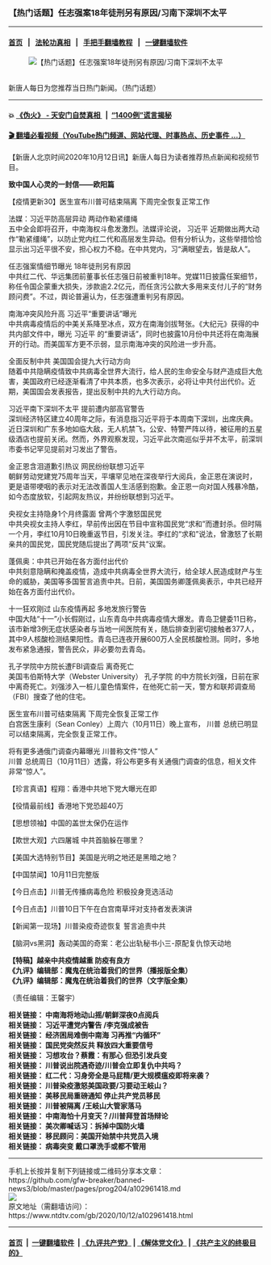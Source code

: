 ### 【热门话题】任志强案18年徒刑另有原因/习南下深圳不太平
------------------------

#### [首页](https://github.com/gfw-breaker/banned-news3/blob/master/README.md) &nbsp;&nbsp;|&nbsp;&nbsp; [法轮功真相](https://github.com/begood0513/basic/blob/master/README.md)  &nbsp;&nbsp;|&nbsp;&nbsp; [手把手翻墙教程](https://github.com/gfw-breaker/guides/wiki)  &nbsp;&nbsp;|&nbsp;&nbsp; [一键翻墙软件](https://github.com/gfw-breaker/nogfw/blob/master/README.md)  



<div><div class="featured_image">
 <figure>
  <img alt="【热门话题】任志强案18年徒刑另有原因/习南下深圳不太平" src="https://i.ntdtv.com/assets/uploads/2020/06/45-1-1-800x450.jpg"/>
 </figure><br/>
 <span class="caption">
  新唐人每日为您推荐当日热门新闻。（热门话题）
 </span>
</div>
</div><hr/>

#### 💥 [《伪火》 - 天安门自焚真相 ](http://158.247.195.190:10000/videos/blog/weihuo.html)&nbsp; |&nbsp; [“1400例”谎言揭秘  ](http://158.247.195.190:10000/videos/blog/jiexi1400.html)

#### [ 🎬  翻墙必看视频（YouTube热门频道、网站代理、时事热点、历史事件 ...）](https://github.com/gfw-breaker/links/blob/master/banned.md)

<div><div class="post_content" itemprop="articleBody">
 <p>
  【新唐人北京时间2020年10月12日讯】新唐人每日为读者推荐热点新闻和视频节目。
 </p>
 <p>
  <strong>
   <ok href="https://www.ntdtv.com/gb/2020/10/09/a102959477.html" rel="noopener" target="_blank">
    致中国人心灵的一封信——欧阳篇
   </ok>
  </strong>
 </p>
 <p>
  <ok href="https://www.ntdtv.com/gb/2020/10/05/a102956083.html" rel="noopener" target="_blank">
   【疫情更新30】医生宣布川普可结束隔离 下周完全恢复正常工作
  </ok>
 </p>
 <p>
  <ok href="https://www.ntdtv.com/gb/2020/10/12/a102961337.html" rel="noopener" target="_blank">
   法媒：习近平防高层异动 两动作勒紧缰绳
  </ok>
  <br/>
  五中全会即将召开，中南海权斗愈发激烈。法媒评论说，
  <ok href="https://www.ntdtv.com/gb/习近平.htm">
   习近平
  </ok>
  近期做出两大动作“勒紧缰绳”，以防止党内红二代和高层发生异动。但有分析认为，这些举措恰恰显示出习近平很不安，担心权力不稳。在中共党内，习“满眼望去，皆是敌人”。
 </p>
 <p>
  <ok href="https://www.ntdtv.com/gb/2020/10/12/a102961252.html" rel="noopener" target="_blank">
   任志强案情细节曝光 18年徒刑另有原因
  </ok>
  <br/>
  中共红二代、华远集团前董事长任志强日前被重判18年。党媒11日披露任案细节，称任令国企蒙重大损失，涉款逾2.2亿元，而任贪污公款大多用来支付儿子的“财务顾问费”。不过，舆论普遍认为，任志强遭重判另有原因。
 </p>
 <p>
  <ok href="https://www.ntdtv.com/gb/2020/10/12/a102961423.html" rel="noopener" target="_blank">
   南海冲突风险升高 习近平“重要讲话”曝光
  </ok>
  <br/>
  中共病毒疫情后的中美关系降至冰点，双方在南海剑拔弩张。《大纪元》获得的中共内部文件中，曝光
  <ok href="https://www.ntdtv.com/gb/习近平.htm">
   习近平
  </ok>
  的“重要讲话”，同时也披露10月份中共还将在南海展开的行动。而美国军方更不示弱，显示南海冲突的风险进一步升高。
 </p>
 <p>
  <ok href="https://www.ntdtv.com/gb/2020/10/12/a102961355.html" rel="noopener" target="_blank">
   全面反制中共 美国国会提九大行动方向
  </ok>
  <br/>
  随着中共隐瞒疫情致中共病毒全世界大流行，给人民的生命安全与财产造成巨大危害，美国政府已经逐渐看清了中共本质，也多次表示，必将让中共付出代价。近期，美国国会发表报告，提出反制中共的九大行动方向。
 </p>
 <p>
  <ok href="https://www.ntdtv.com/gb/2020/10/12/a102961286.html" rel="noopener" target="_blank">
   习近平南下深圳不太平 提前遭内部高官警告
  </ok>
  <br/>
  深圳经济特区建立40周年之际，有消息指习近平将于本周南下深圳，出席庆典。近日深圳和广东多地如临大敌，无人机禁飞，公安、特警严阵以待，被征用的五星级酒店也提前关闭。然而，外界观察发现，习近平此次南巡似乎并不太平，前深圳市委书记罕见提前对习发出了警告。
 </p>
 <p>
  <ok href="https://www.ntdtv.com/gb/2020/10/12/a102961274.html" rel="noopener" target="_blank">
   金正恩含泪道歉引热议 网民纷纷联想习近平
  </ok>
  <br/>
  朝鲜劳动党建党75周年当天，平壤罕见地在深夜举行大阅兵，金正恩在演说时，更是语带哽咽的表示对无法改善国人生活感到抱歉。金正恩一向对国人残暴冷酷，如今态度放软，引起网友热议，并纷纷联想到习近平。
 </p>
 <p>
  <ok href="https://www.ntdtv.com/gb/2020/10/12/a102961306.html" rel="noopener" target="_blank">
   央视女主持隐身1个月终露面 曾两个字激怒国民党
  </ok>
  <br/>
  中共央视女主持人李红，早前传出因在节目中宣称国民党“求和”而遭封杀。但时隔一个月，李红10月10日晚重返节目，引发关注。李红的“求和”说法，曾激怒了长期亲共的国民党，国民党随后提出了两项“反共”议案。
 </p>
 <p>
  <ok href="https://www.ntdtv.com/gb/2020/10/12/a102961317.html" rel="noopener" target="_blank">
   蓬佩奥：中共已开始在各方面付出代价
  </ok>
  <br/>
  中共刻意隐瞒和掩盖疫情，造成中共病毒全世界大流行，给全球人民造成财产与生命的威胁，美国等多国誓言追责中共。日前，美国国务卿蓬佩奥表示，中共已经开始在各方面付出代价。
 </p>
 <p>
  <ok href="https://www.ntdtv.com/gb/2020/10/12/a102961223.html" rel="noopener" target="_blank">
   十一狂欢刚过 山东疫情再起 多地发旅行警告
  </ok>
  <br/>
  中国大陆“十一”小长假刚过，山东青岛中共病毒疫情大爆发。青岛卫健委11日称，该市新增3例无症状感染者与当地一间医院有关，随后排查到密切接触者377人，其中9人核酸检测结果阳性。青岛已连夜开展600万人全民核酸检测。同时，多地发布紧急通报，警告民众，非必要勿去青岛。
 </p>
 <p>
  <ok href="https://www.ntdtv.com/gb/2020/10/12/a102961225.html" rel="noopener" target="_blank">
   孔子学院中方院长遭FBI调查后 离奇死亡
  </ok>
  <br/>
  美国韦伯斯特大学（Webster University）
  <ok href="https://www.ntdtv.com/gb/孔子学院.htm">
   孔子学院
  </ok>
  的中方院长刘强，日前在家中离奇死亡。刘强涉入一桩儿童色情案件，在他死亡前一天，警方和联邦调查局（FBI）搜查了他的住宅。
 </p>
 <p>
  <ok href="https://www.ntdtv.com/gb/2020/10/11/a102961127.html" rel="noopener" target="_blank">
   医生宣布川普可结束隔离 下周完全恢复正常工作
  </ok>
  <br/>
  白宫医生康利（Sean Conley）上周六（10月11日）晚上宣布，
  <ok href="https://www.ntdtv.com/gb/川普.htm">
   川普
  </ok>
  总统已明显可以结束隔离，完全恢复正常工作。
 </p>
 <p>
  <ok href="https://www.ntdtv.com/gb/2020/10/12/a102961323.html" rel="noopener" target="_blank">
   将有更多通俄门调查内幕曝光 川普称文件“惊人”
  </ok>
  <br/>
  <ok href="https://www.ntdtv.com/gb/川普.htm">
   川普
  </ok>
  总统周日（10月11日）透露，将公布更多有关通俄门调查的信息，相关文件非常“惊人”。
 </p>
 <p>
  <ok href="https://www.ntdtv.com/gb/2020/10/12/a102961297.html" rel="noopener" target="_blank">
   【珍言真语】程翔：香港中共地下党大曝光在即
  </ok>
 </p>
 <p>
  <ok href="https://www.ntdtv.com/gb/2020/10/12/a102961262.html" rel="noopener" target="_blank">
   【役情最前线】香港地下党恐超40万
  </ok>
 </p>
 <p>
  <ok href="https://www.ntdtv.com/gb/2020/10/12/a102961250.html" rel="noopener" target="_blank">
   【思想领袖】中国的盖世太保仍在运作
  </ok>
 </p>
 <p>
  <ok href="https://www.ntdtv.com/gb/2020/10/11/a102961130.html" rel="noopener" target="_blank">
   【欺世大观】六四屠城 中共首脑躲在哪里？
  </ok>
 </p>
 <p>
  <ok href="https://www.ntdtv.com/gb/2020/10/12/a102961245.html" rel="noopener" target="_blank">
   【美国大选特别节目】美国是光明之地还是黑暗之地？
  </ok>
 </p>
 <p>
  <ok href="https://www.ntdtv.com/gb/2020/10/12/a102961246.html" rel="noopener" target="_blank">
   【中国禁闻】10月11日完整版
  </ok>
 </p>
 <p>
  <ok href="https://www.ntdtv.com/gb/2020/10/11/a102961113.html" rel="noopener" target="_blank">
   【今日点击】川普无传播病毒危险 积极投身竞选活动
  </ok>
 </p>
 <p>
  <ok href="https://www.ntdtv.com/gb/2020/10/11/a102961116.html" rel="noopener" target="_blank">
   【今日点击】川普10日下午在白宫南草坪对支持者发表演讲
  </ok>
 </p>
 <p>
  <ok href="https://www.ntdtv.com/gb/2020/10/11/a102961100.html" rel="noopener" target="_blank">
   【新闻第一现场】川普染疫奇迹恢复 誓言追责中共
  </ok>
 </p>
 <p>
  <ok href="https://www.ntdtv.com/gb/2020/10/11/a102961055.html" rel="noopener" target="_blank">
   【脑洞vs黑洞】轰动美国的奇案：老公出轨秘书小三-原配复仇惊天动地
  </ok>
 </p>
 <p>
  <strong>
   <ok href="https://www.ntdtv.com/gb/2020/04/23/a102829962.html" rel="noopener" target="_blank">
    【特稿】越亲中共疫情越重 防疫有良方
   </ok>
  </strong>
  <br/>
  <strong>
   <ok href="https://www.ntdtv.com/gb/2019/02/15/a102512426.html" rel="noopener" target="_blank">
    《九评》编辑部：魔鬼在统治着我们的世界（播报版全集）
   </ok>
  </strong>
  <br/>
  <strong>
   <ok href=" https://www.ntdtv.com/gb/2018/06/08/a1378888.html" rel="noopener" target="_blank">
    《九评》编辑部：魔鬼在统治着我们的世界（文字版全集）
   </ok>
  </strong>
 </p>
 <p>
  （责任编辑：王馨宇）
 </p>
 <p>
  <strong>
   相关链接：
   <ok href="https://www.ntdtv.com/gb/2020/10/11/a102961015.html" rel="noopener" target="_blank">
    中南海将地动山摇/朝鲜深夜0点阅兵
   </ok>
  </strong>
  <br/>
  <strong>
   相关链接：
   <ok href="https://www.ntdtv.com/gb/2020/10/10/a102960335.html" rel="noopener" target="_blank">
    习近平遭党内警告 /李克强成被告
   </ok>
  </strong>
  <br/>
  <strong>
   相关链接：
   <ok href="https://www.ntdtv.com/gb/2020/10/09/a102959421.html" rel="noopener" target="_blank">
    经济困局难倒中南海 习再推“内循环”
   </ok>
  </strong>
  <br/>
  <strong>
   相关链接：
   <ok href="https://www.ntdtv.com/gb/2020/10/08/a102958642.html" rel="noopener" target="_blank">
    国民党突然反共 释放四大重要信号
   </ok>
  </strong>
  <br/>
  <strong>
   相关链接：
   <ok href="https://www.ntdtv.com/gb/2020/10/07/a102957869.html" rel="noopener" target="_blank">
    习想攻台？蔡霞：有那心 但恐引发兵变
   </ok>
  </strong>
  <br/>
  <strong>
   相关链接：
   <ok href="https://www.ntdtv.com/gb/2020/10/06/a102957168.html" rel="noopener" target="_blank">
    川普说出院遇奇迹/川普会立即复仇中共吗？
   </ok>
  </strong>
  <br/>
  <strong>
   相关链接：
   <ok href="https://www.ntdtv.com/gb/2020/10/05/a102956364.html" rel="noopener" target="_blank">
    红二代：习身旁全是马屁精/更大规模瘟疫即将来袭？
   </ok>
  </strong>
  <br/>
  <strong>
   相关链接：
   <ok href="https://www.ntdtv.com/gb/2020/10/04/a102955822.html" rel="noopener" target="_blank">
    川普染疫激怒美国政要/习要动王岐山？
   </ok>
  </strong>
  <br/>
  <strong>
   相关链接：
   <ok href="https://www.ntdtv.com/gb/2020/10/03/a102955072.html" rel="noopener" target="_blank">
    美移民局重磅通知 停止共产党员移民
   </ok>
  </strong>
  <br/>
  <strong>
   相关链接：
   <ok href="https://www.ntdtv.com/gb/2020/10/02/a102954250.html" rel="noopener" target="_blank">
    川普被隔离 /王岐山大管家落马
   </ok>
  </strong>
  <br/>
  <strong>
   相关链接：
   <ok href="https://www.ntdtv.com/gb/2020/09/30/a102952585.html" rel="noopener" target="_blank">
    中南海怕十月变天？/川普拜登首场辩论
   </ok>
  </strong>
  <br/>
  <strong>
   相关链接：
   <ok href="https://www.ntdtv.com/gb/2020/09/29/a102951882.html" rel="noopener" target="_blank">
    美次卿喊话习：拆掉中国防火墙
   </ok>
  </strong>
  <br/>
  <strong>
   相关链接：
   <ok href="https://www.ntdtv.com/gb/2020/09/28/a102950930.html" rel="noopener" target="_blank">
    移民顾问：美国开始禁中共党员入境
   </ok>
  </strong>
  <br/>
  <strong>
   相关链接：
   <ok href="https://www.ntdtv.com/gb/2020/09/26/a102949664.html" rel="noopener" target="_blank">
    病毒突变 戴口罩洗手或都不管用
   </ok>
  </strong>
 </p>
 <div class="single_ad">
 </div>
</div>
</div>
<hr/>
手机上长按并复制下列链接或二维码分享本文章：<br/>
https://github.com/gfw-breaker/banned-news3/blob/master/pages/prog204/a102961418.md <br/>
<a href='https://github.com/gfw-breaker/banned-news3/blob/master/pages/prog204/a102961418.md'><img src='https://github.com/gfw-breaker/banned-news3/blob/master/pages/prog204/a102961418.md.png'/></a> <br/>
原文地址（需翻墙访问）：https://www.ntdtv.com/gb/2020/10/12/a102961418.html


------------------------
#### [首页](https://github.com/gfw-breaker/banned-news3/blob/master/README.md) &nbsp;|&nbsp; [一键翻墙软件](https://github.com/gfw-breaker/nogfw/blob/master/README.md) &nbsp;| [《九评共产党》](https://github.com/gfw-breaker/9ping.md/blob/master/README.md#九评之一评共产党是什么) | [《解体党文化》](https://github.com/gfw-breaker/jtdwh.md/blob/master/README.md) | [《共产主义的终极目的》](https://github.com/gfw-breaker/gczydzjmd.md/blob/master/README.md)


<img src='http://gfw-breaker.win/banned-news3/pages/prog204/a102961418.md' width='0px' height='0px'/>